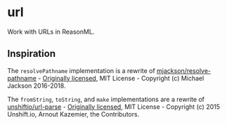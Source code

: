 # url
Work with URLs in ReasonML.


## Inspiration

The `resolvePathname` implementation is a rewrite of [mjackson/resolve-pathname](https://github.com/mjackson/resolve-pathname) - [Originally licensed](https://github.com/mjackson/resolve-pathname/blob/42f1e54748e5d8d861deb0a1f05d5c188fa10b53/LICENSE), MIT License - Copyright (c) Michael Jackson 2016-2018.

The `fromString`, `toString`, and `make` implementations are a rewrite of [unshiftio/url-parse](https://github.com/unshiftio/url-parse) - [Originally licensed](https://github.com/unshiftio/url-parse/blob/6c5842fb07778f6d624f0f886548ce4b40d843d4/LICENSE), MIT License - Copyright (c) 2015 Unshift.io, Arnout Kazemier, the Contributors.
